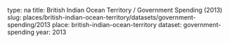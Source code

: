 type: na
title: British Indian Ocean Territory / Government Spending (2013)
slug: places/british-indian-ocean-territory/datasets/government-spending/2013
place: british-indian-ocean-territory
dataset: government-spending
year: 2013
